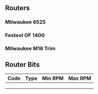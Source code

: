 ## Routers

### Milwaukee 6525

### Festool OF 1400

### Milwaukee M18 Trim 

## Router Bits

| Code | Type | Min RPM | Max RPM |
|------|------|---------|---------|
|      |      |         |         |
|      |      |         |         |
|      |      |         |         |